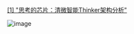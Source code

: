
[[1] "思考的芯片：清微智能Thinker架构分析"](https://aijishu.com/a/1060000000110101)

![image](https://user-images.githubusercontent.com/57790433/111884719-61c60d00-89fe-11eb-9fb3-c5ca31925cd1.png)
